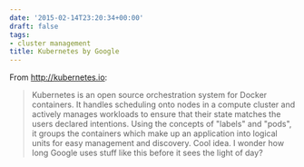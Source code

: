 ```yaml
---
date: '2015-02-14T23:20:34+00:00'
draft: false
tags:
- cluster management
title: Kubernetes by Google
---
```


From http://kubernetes.io:

>Kubernetes is an open source orchestration system for Docker containers. It handles scheduling onto nodes in a compute cluster and actively manages workloads to ensure that their state matches the users declared intentions. Using the concepts of "labels" and "pods", it groups the containers which make up an application into logical units for easy management and discovery. Cool idea. I wonder how long Google uses stuff like this before it sees the light of day?
